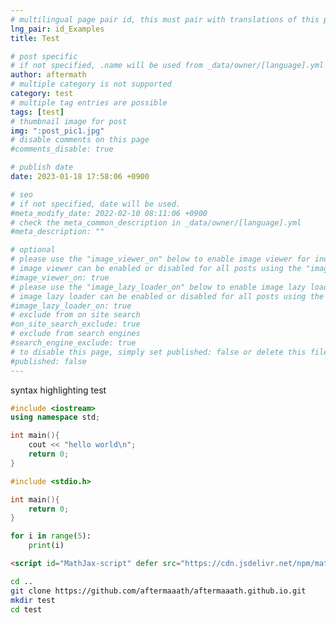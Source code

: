 ```yaml
---
# multilingual page pair id, this must pair with translations of this page. (This name must be unique)
lng_pair: id_Examples
title: Test

# post specific
# if not specified, .name will be used from _data/owner/[language].yml
author: aftermath
# multiple category is not supported
category: test
# multiple tag entries are possible
tags: [test]
# thumbnail image for post
img: ":post_pic1.jpg"
# disable comments on this page
#comments_disable: true

# publish date
date: 2023-01-18 17:58:06 +0900

# seo
# if not specified, date will be used.
#meta_modify_date: 2022-02-10 08:11:06 +0900
# check the meta_common_description in _data/owner/[language].yml
#meta_description: ""

# optional
# please use the "image_viewer_on" below to enable image viewer for individual pages or posts (_posts/ or [language]/_posts folders).
# image viewer can be enabled or disabled for all posts using the "image_viewer_posts: true" setting in _data/conf/main.yml.
#image_viewer_on: true
# please use the "image_lazy_loader_on" below to enable image lazy loader for individual pages or posts (_posts/ or [language]/_posts folders).
# image lazy loader can be enabled or disabled for all posts using the "image_lazy_loader_posts: true" setting in _data/conf/main.yml.
#image_lazy_loader_on: true
# exclude from on site search
#on_site_search_exclude: true
# exclude from search engines
#search_engine_exclude: true
# to disable this page, simply set published: false or delete this file
#published: false
---
```


<!-- outline-start -->
syntax highlighting test
<!-- outline-end -->

```cpp
#include <iostream>
using namespace std;

int main(){
    cout << "hello world\n";
    return 0;
}
```

```c
#include <stdio.h>

int main(){
    return 0;
}
```

```python
for i in range(5):
    print(i)
```

```html
<script id="MathJax-script" defer src="https://cdn.jsdelivr.net/npm/mathjax@3/es5/tex-chtml.js"></script>
```

```bash
cd ..
git clone https://github.com/aftermaaath/aftermaaath.github.io.git
mkdir test
cd test
```
